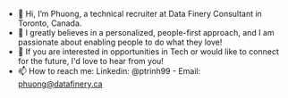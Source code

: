 - 👋 Hi, I’m Phuong, a technical recruiter at Data Finery Consultant in Toronto, Canada. 
- 👀 I greatly believes in a personalized, people-first approach, and I am passionate about enabling people to do what they love! 
- 💞️ If you are interested in opportunities in Tech or would like to connect for the future, I'd love to hear from you!
- 📫 How to reach me: Linkedin: @ptrinh99 - Email: phuong@datafinery.ca

<!---
PhuongFINERY/PhuongFINERY is a ✨ special ✨ repository because its `README.md` (this file) appears on your GitHub profile.
You can click the Preview link to take a look at your changes.
--->
